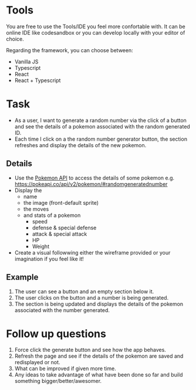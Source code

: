 # Tools
You are free to use the Tools/IDE you feel more confortable with. It can be online IDE like codesandbox or you can develop locally with your editor of choice. 

Regarding the framework, you can choose between:

  * Vanilla JS
  * Typescript
  * React
  * React + Typescript


# Task
  * As a user, I want to generate a random number via the click of a button and see the details of a pokemon associated with the random generated ID.
  * Each time I click on a the random number generator button, the section refreshes and display the details of the new pokemon. 

## Details

* Use the [Pokemon API](https://pokeapi.co/) to access the details of some pokemon e.g. https://pokeapi.co/api/v2/pokemon/#randomgeneratednumber
* Display the 
  * name
  * the image (front-default sprite)
  * the moves
  * and stats of a pokemon
    * speed
    * defense & special defense
    * attack & special attack
    * HP
    * Weight
* Create a visual followwing either the wireframe provided or your imagination if you feel like it!

## Example
1. The user can see a button and an empty section below it.
2. The user clicks on the button and a number is being generated.
4. The section is being updated and displays the details of the pokemon associated with the number generated.

# Follow up questions
1. Force click the generate button and see how the app behaves.
2. Refresh the page and see if the details of the pokemon are saved and redisplayed or not.
3. What can be improved if given more time.
4. Any ideas to take advantage of what have been done so far and build something bigger/better/awesomer.
